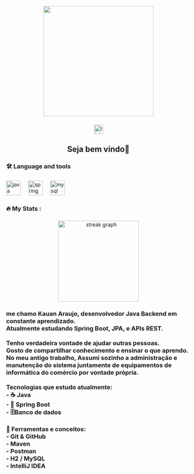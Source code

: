 <div align="center">
  <img height="300" src="https://media4.giphy.com/media/v1.Y2lkPTc5MGI3NjExODA5cnJtanRjYmRjaGlmZ2V4ZTFjZzcxNW03cXR3NGV4aTBmMWM0NCZlcD12MV9pbnRlcm5hbF9naWZfYnlfaWQmY3Q9Zw/wwg1suUiTbCY8H8vIA/giphy.gif"  />
</div>

###

<div align="center">
  <a href="https://www.linkedin.com/in/kauan-ara%C3%BAjo-a85509275/" target="_blank">
    <img src="https://img.shields.io/static/v1?message=LinkedIn&logo=linkedin&label=&color=0077B5&logoColor=white&labelColor=&style=for-the-badge" height="25" alt="linkedin logo"  />
  </a>
</div>

###

###

<h2 align="center">Seja bem vindo👋</h2>

###

<h3 align="left">🛠 Language and tools</h3>

###

<div align="left">
  <img src="https://cdn.jsdelivr.net/gh/devicons/devicon/icons/java/java-original.svg" height="40" alt="java logo"  />
  <img width="12" />
  <img src="https://cdn.jsdelivr.net/gh/devicons/devicon/icons/spring/spring-original.svg" height="40" alt="spring logo"  />
  <img width="12" />
  <img src="https://cdn.jsdelivr.net/gh/devicons/devicon/icons/mysql/mysql-original.svg" height="40" alt="mysql logo"  />
</div>

###

<h3 align="left">🔥   My Stats :</h3>

###

<div align="center">
  <img src="https://streak-stats.demolab.com?user=KauanAraujo019&locale=en&mode=daily&theme=dark&hide_border=false&border_radius=5&order=3" height="220" alt="streak graph"  />
</div>

###

<h3 align="left">me chamo Kauan Araujo, desenvolvedor Java Backend em constante aprendizado.  <br>Atualmente estudando Spring Boot, JPA, e APIs REST.  <br><br>Tenho verdadeira vontade de ajudar outras pessoas.<br>Gosto de compartilhar conhecimento e ensinar o que aprendo.<br>No meu antigo trabalho, Assumi sozinho a administração e manutenção do sistema juntamente de equipamentos de informática do comércio por vontade própria.<br><br>Tecnologias que estudo atualmente:<br>- ☕ Java  <br>- 🌱 Spring Boot  <br>- 🗄️Banco de dados<br><br>🧰 Ferramentas e conceitos:<br>- Git & GitHub  <br>- Maven  <br>- Postman  <br>- H2 / MySQL  <br>- IntelliJ IDEA</h3>

###
